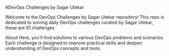 #DevOps Challenges by Sagar Utekar

Welcome to the DevOps Challenges by Sagar Utekar repository!
This repo is dedicated to solving daily DevOps challenges curated by Sagar Utekar, these are S1 challenges 

About
Here, you'll find solutions to various DevOps problems and scenarios. Each challenge is designed to improve practical skills and deepen understanding of DevOps concepts and tools.
